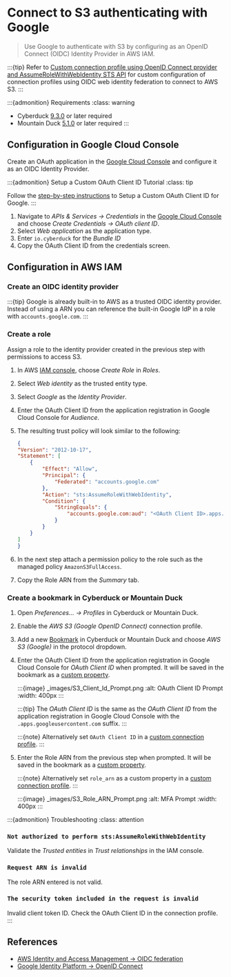 Connect to S3 authenticating with Google
====

> Use Google to authenticate with S3 by configuring as an OpenID Connect (OIDC) Identity Provider in AWS IAM.


:::{tip}
Refer to [Custom connection profile using OpenID Connect provider and AssumeRoleWithWebIdentity STS API](../protocols/profiles/aws_oidc.md) for custom configuration of connection profiles using OIDC web identity federation to connect to AWS S3.
:::

:::{admonition} Requirements
:class: warning
* Cyberduck [9.3.0](https://cyberduck.io/changelog/) or later required
* Mountain Duck [5.1.0](https://mountainduck.io/changelog/) or later required
  :::

## Configuration in Google Cloud Console

Create an OAuth application in the [Google Cloud Console](https://console.cloud.google.com/) and configure it as an OIDC Identity Provider.

:::{admonition} Setup a Custom OAuth Client ID Tutorial
:class: tip

Follow the [step-by-step instructions](custom_oauth_client_id.md) to Setup a Custom OAuth Client ID for Google.
:::


1. Navigate to _APIs & Services → Credentials_ in the [Google Cloud Console](https://console.cloud.google.com/apis/credentials) and choose _Create Credentials → OAuth client ID_.
2. Select _Web application_ as the application type.
3. Enter `io.cyberduck` for the _Bundle ID_
4. Copy the OAuth Client ID from the credentials screen.


## Configuration in AWS IAM

### Create an OIDC identity provider

:::{tip}
Google is already built-in to AWS as a trusted OIDC identity provider. Instead of using a ARN you can reference the built-in Google IdP in a role with `accounts.google.com`.
:::

### Create a role

Assign a role to the identity provider created in the previous step with permissions to access S3.

1. In AWS [IAM console](https://console.aws.amazon.com/iam/), choose _Create Role_ in _Roles_.
2. Select _Web identity_ as the trusted entity type.
3. Select _Google_ as the _Identity Provider_.
4. Enter the OAuth Client ID from the application registration in Google Cloud Console for _Audience_.
5. The resulting trust policy will look similar to the following:

    ```json
   {
    "Version": "2012-10-17",
    "Statement": [
        {
            "Effect": "Allow",
            "Principal": {
                "Federated": "accounts.google.com"
            },
            "Action": "sts:AssumeRoleWithWebIdentity",
            "Condition": {
                "StringEquals": {
                    "accounts.google.com:aud": "<OAuth Client ID>.apps.googleusercontent.com"
                }
            }
        }
    ]
   }
    ```

6. In the next step attach a permission policy to the role such as the managed policy `AmazonS3FullAccess`.
7. Copy the Role ARN from the _Summary_ tab.


### Create a bookmark in Cyberduck or Mountain Duck

1. Open _Preferences… → Profiles_ in Cyberduck or Mountain Duck.
2. Enable the *AWS S3 (Google OpenID Connect)* connection profile.
3. Add a new [Bookmark](../cyberduck/bookmarks.md) in Cyberduck or Mountain Duck and choose *AWS S3 (Google)* in the protocol dropdown.
4. Enter the OAuth Client ID from the application registration in Google Cloud Console for _OAuth Client ID_ when prompted. It will be saved in the bookmark as a [custom property](hidden_properties.md#in-duck-bookmark-files).

   :::{image} _images/S3_Client_Id_Prompt.png
   :alt: OAuth Client ID Prompt
   :width: 400px
   :::

   :::{tip}
   The _OAuth Client ID_ is the same as the _OAuth Client ID_ from the application registration in Google Cloud Console with the `.apps.googleusercontent.com` suffix.
   :::

   :::{note}
   Alternatively set `OAuth Client ID` in a [custom connection profile](../protocols/profiles/aws_oidc.md).
   :::

5. Enter the Role ARN from the previous step when prompted. It will be saved in the bookmark as a [custom property](hidden_properties.md#in-duck-bookmark-files).

   :::{note}
   Alternatively set `role_arn` as a custom property in a [custom connection profile](../protocols/profiles/aws_oidc.md).
   :::

   :::{image} _images/S3_Role_ARN_Prompt.png
   :alt: MFA Prompt
   :width: 400px
   :::

:::{admonition} Troubleshooting
:class: attention
### `Not authorized to perform sts:AssumeRoleWithWebIdentity`
Validate the _Trusted entities_ in _Trust relationships_ in the IAM console.

### `Request ARN is invalid`
The role ARN entered is not valid.

### `The security token included in the request is invalid`
Invalid client token ID. Check the OAuth Client ID in the connection profile.
:::

## References
- [AWS Identity and Access Management → OIDC federation](https://docs.aws.amazon.com/IAM/latest/UserGuide/id_roles_providers_oidc.html)
- [Google Identity Platform → OpenID Connect](https://developers.google.com/identity/openid-connect/openid-connect)
